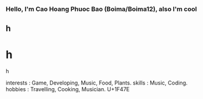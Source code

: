 ### Hello, I'm Cao Hoang Phuoc Bao (Boima/Boima12), also I'm cool
## h
# h
h
<!--- 
add your interests, skills, hobbies, or a fun fact about yourself.
---!>

interests : Game, Developing, Music, Food, Plants.
skills : Music, Coding.
hobbies : Travelling, Cooking, Musician.

U+1F47E
